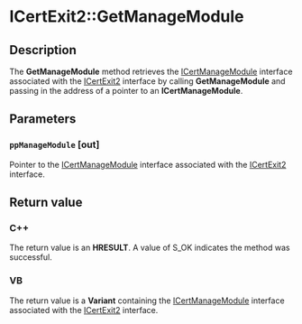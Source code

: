 # ICertExit2::GetManageModule

## Description

The **GetManageModule** method retrieves the [ICertManageModule](https://learn.microsoft.com/windows/desktop/api/certmod/nn-certmod-icertmanagemodule) interface associated with the [ICertExit2](https://learn.microsoft.com/windows/desktop/api/certexit/nn-certexit-icertexit2) interface by calling **GetManageModule** and passing in the address of a pointer to an **ICertManageModule**.

## Parameters

### `ppManageModule` [out]

Pointer to the [ICertManageModule](https://learn.microsoft.com/windows/desktop/api/certmod/nn-certmod-icertmanagemodule) interface associated with the [ICertExit2](https://learn.microsoft.com/windows/desktop/api/certexit/nn-certexit-icertexit2) interface.

## Return value

### C++

The return value is an **HRESULT**. A value of S_OK indicates the method was successful.

### VB

The return value is a **Variant** containing the [ICertManageModule](https://learn.microsoft.com/windows/desktop/api/certmod/nn-certmod-icertmanagemodule) interface associated with the [ICertExit2](https://learn.microsoft.com/windows/desktop/api/certexit/nn-certexit-icertexit2) interface.